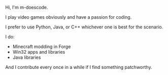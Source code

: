 Hi, I'm m-doescode.

I play video games obviously and have a passion for coding.

I prefer to use Python, Java, or C++ whichever one is best for the scenario.

I do:
* Minecraft modding in Forge
* Win32 apps and libraries
* Java libraries

And I contribute every once in a while if I find something patchworthy.
